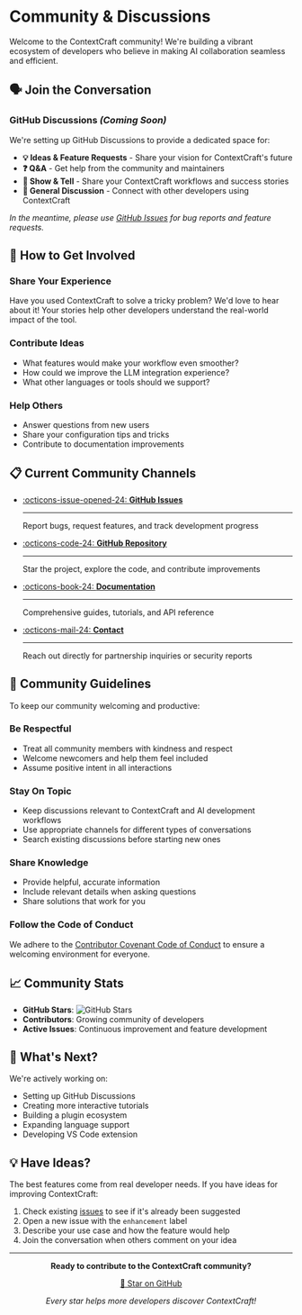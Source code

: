 # Community & Discussions

Welcome to the ContextCraft community! We're building a vibrant ecosystem of developers who believe in making AI collaboration seamless and efficient.

## 🗣️ Join the Conversation

### GitHub Discussions *(Coming Soon)*
We're setting up GitHub Discussions to provide a dedicated space for:
- **💡 Ideas & Feature Requests** - Share your vision for ContextCraft's future
- **❓ Q&A** - Get help from the community and maintainers
- **🎉 Show & Tell** - Share your ContextCraft workflows and success stories
- **💬 General Discussion** - Connect with other developers using ContextCraft

*In the meantime, please use [GitHub Issues](https://github.com/Shorzinator/ContextCraft/issues) for bug reports and feature requests.*

## 🤝 How to Get Involved

### Share Your Experience
Have you used ContextCraft to solve a tricky problem? We'd love to hear about it! Your stories help other developers understand the real-world impact of the tool.

### Contribute Ideas
- What features would make your workflow even smoother?
- How could we improve the LLM integration experience?
- What other languages or tools should we support?

### Help Others
- Answer questions from new users
- Share your configuration tips and tricks
- Contribute to documentation improvements

## 📋 Current Community Channels

<div class="grid cards" markdown>

-   [:octicons-issue-opened-24: **GitHub Issues**](https://github.com/Shorzinator/ContextCraft/issues)

    ---

    Report bugs, request features, and track development progress

-   [:octicons-code-24: **GitHub Repository**](https://github.com/Shorzinator/ContextCraft)

    ---

    Star the project, explore the code, and contribute improvements

-   [:octicons-book-24: **Documentation**](/)

    ---

    Comprehensive guides, tutorials, and API reference

-   [:octicons-mail-24: **Contact**](mailto:shorz2905@gmail.com)

    ---

    Reach out directly for partnership inquiries or security reports

</div>

## 🎯 Community Guidelines

To keep our community welcoming and productive:

### Be Respectful
- Treat all community members with kindness and respect
- Welcome newcomers and help them feel included
- Assume positive intent in all interactions

### Stay On Topic
- Keep discussions relevant to ContextCraft and AI development workflows
- Use appropriate channels for different types of conversations
- Search existing discussions before starting new ones

### Share Knowledge
- Provide helpful, accurate information
- Include relevant details when asking questions
- Share solutions that work for you

### Follow the Code of Conduct
We adhere to the [Contributor Covenant Code of Conduct](https://github.com/Shorzinator/ContextCraft/blob/main/CODE_OF_CONDUCT.md) to ensure a welcoming environment for everyone.

## 📈 Community Stats

- **GitHub Stars**: ![GitHub Stars](https://img.shields.io/github/stars/Shorzinator/ContextCraft?style=social)
- **Contributors**: Growing community of developers
- **Active Issues**: Continuous improvement and feature development

## 🚀 What's Next?

We're actively working on:
- Setting up GitHub Discussions
- Creating more interactive tutorials
- Building a plugin ecosystem
- Expanding language support
- Developing VS Code extension

## 💡 Have Ideas?

The best features come from real developer needs. If you have ideas for improving ContextCraft:

1. Check existing [issues](https://github.com/Shorzinator/ContextCraft/issues) to see if it's already been suggested
2. Open a new issue with the `enhancement` label
3. Describe your use case and how the feature would help
4. Join the conversation when others comment on your idea

---

<div align="center">
  <p><strong>Ready to contribute to the ContextCraft community?</strong></p>
  <p><a href="https://github.com/Shorzinator/ContextCraft" class="md-button md-button--primary">🌟 Star on GitHub</a></p>
  <p><em>Every star helps more developers discover ContextCraft!</em></p>
</div>
